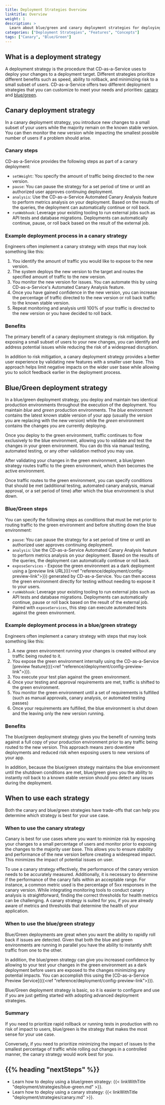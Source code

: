 ```yaml
---
title: Deployment Strategies Overview
linktitle: Overview
weight: 1
description: >
  Learn about blue/green and canary deployment strategies for deploying your apps to Kubernetes using Armory CD-as-a-Service. Compare features to decide which strategy fits your use case. 
categories: ["Deployment Strategies", "Features", "Concepts"]
tags: ["Canary", "Blue/Green"]
---
```


## What is a deployment strategy

A deployment strategy is the procedure that CD-as-a-Service uses to deploy your changes to a deployment target. Different strategies prioritize different benefits such as speed, ability to rollback, and minimizing risk to a small subset of users.  CD-as-a-Service offers two different deployment strategies that you can customize to meet your needs and priorities: [canary](#canary-deployment-strategy) and [blue/green](#bluegreen-deployment-strategy).

## Canary deployment strategy

In a canary deployment strategy, you introduce new changes to a small subset of your users while the  majority remain on the known stable version. You can then monitor the new version while impacting the smallest possible number of users if a problem should arise. 

### Canary steps

CD-as-a-Service provides the following steps as part of a canary deployment: 

- `setWeight`: You specify the amount of traffic being directed to the new version.
- `pause`: You can pause the strategy for a set period of time or until an authorized user approves continuing deployment.
- `analysis`: Use the CD-as-a-Service Automated Canary Analysis feature to perform metrics analysis on your deployment. Based on the results of the queries, the deployment can automatically continue or roll back.
- `runWebhook`: Leverage your existing tooling to run external jobs such as API tests and database migrations. Deployments can automatically continue, pause, or roll back based on the result of the external job. 

### Example deployment process in a canary strategy

Engineers often implement a canary strategy with steps that may look something like this:

1. You identify the amount of traffic you would like to expose to the new version.
1. The system deploys the new version to the target and routes the specified amount of traffic to the new version.
1. You monitor the new version for issues. You can automate this by using CD-as-a-Service's Automated Canary Analysis feature. 
1. Once you have gained confidence in the new version, you can increase the percentage of traffic directed to the new version or roll back traffic to the known stable version.
1. Repeat monitoring and analysis until 100% of your traffic is directed to the new version or you have decided to roll back. 

### Benefits 

The primary benefit of a canary deployment strategy is risk mitigation. By exposing a small subset of users to your new changes, you can identify and address potential issues while reducing the risk of a widespread disruption. 

In addition to risk mitigation, a canary deployment strategy provides a better user experience by validating new features with a smaller user base. This approach helps limit negative impacts on the wider user base while allowing you to solicit feedback earlier in the deployment process. 

## Blue/Green deployment strategy

In a blue/green deployment strategy, you deploy and maintain two identical production environments throughout the execution of the deployment. You maintain _blue_ and _green_ production environments. The _blue_ environment contains the latest known stable version of your app (usually the version you are replacing with the new version) while the _green_ environment contains the changes you are currently deploying. 

Once you deploy to the green environment, traffic continues to flow exclusively to the blue environment, allowing you to validate and test the changes in your green environment. You can do this via manual testing, automated testing, or any other validation method you may use. 

After validating your changes in the green environment, a blue/green strategy routes traffic to the green environment, which then becomes the active environment. 

Once traffic routes to the green environment, you can specify conditions that should be met (additional testing, automated canary analysis, manual approval, or a set period of time) after which the blue environment is shut down. 

### Blue/Green steps

You can specify the following steps as conditions that must be met prior to routing traffic to the green environment and before shutting down the blue environment:

- `pause`: You can pause the strategy for a set period of time or until an authorized user approves continuing deployment.
- `analysis`: Use the CD-as-a-Service Automated Canary Analysis feature to perform metrics analysis on your deployment. Based on the results of the queries, the deployment can automatically continue or roll back.
- `exposeServices` - Expose the green environment as a dark deployment using a [preview link URL]({{<ref "reference/deployment/config-preview-link">}}) generated by CD-as-a-Service. You can then access the green environment directly for testing without needing to expose it to your users. 
- `runWebhook`: Leverage your existing tooling to run external jobs such as API tests and database migrations. Deployments can automatically continue, pause or roll back based on the result of the external job. Paired with `exposeServices`, this step can execute automated tests against the green environment.

### Example deployment process in a blue/green strategy

Engineers often implement a canary strategy with steps that may look something like this:

1. A new green environment running your changes is created without any traffic being routed to it.
1. You expose the green environment internally using the CD-as-a-Service [preview feature]({{<ref "reference/deployment/config-preview-link">}}). 
1. You execute your test plan against the green environment. 
1. Once your testing and approval requirements are met, traffic is shifted to the green environment.
1. You monitor the green environment until a set of requirements is fulfilled (such as manual approvals, canary analysis, or automated testing passes)
1. Once your requirements are fulfilled, the blue environment is shut down and the leaving only the new version running.

### Benefits

The blue/green deployment strategy gives you the benefit of running tests against a full copy of your production environment prior to any traffic being routed to the new version. This approach means zero downtime deployments and reduced risk when exposing users to new versions of your app. 

In addition, because the blue/green strategy maintains the blue environment until the shutdown conditions are met, blue/green gives you the ability to instantly roll back to a known stable version should you detect any issues during the deployment. 

## When to use each strategy

Both the canary and blue/green strategies have trade-offs that can help you determine which strategy is best for your use case. 

### When to use the canary strategy

Canary is best for use cases where you want to minimize risk by exposing your changes to a small percentage of users and monitor prior to exposing the changes to the majority user base. This allows you to ensure stability and performance of the new version before creating a widespread impact. This minimizes the impact of potential issues on user.

To use a canary strategy effectively, the performance of the canary version needs to be accurately measured. Additionally, it is necessary to determine if the performance of the canary falls within an acceptable range. For instance, a common metric used is the percentage of 5xx responses in the canary version. While integrating monitoring tools to conduct canary analysis is straightforward, finding the correct thresholds for health metrics can be challenging. A canary strategy is suited for you, if you are already aware of metrics and thresholds that determine the health of your application.

### When to use the blue/green strategy

Blue/Green deployments are great when you want the ability to rapidly roll back if issues are detected. Given that both the blue and green environments are running in parallel you have the ability to instantly shift traffic from one to the other. 

In addition, the blue/green strategy can give you increased confidence by allowing to your test your changes in the green environment as a dark deployment before users are exposed to the changes minimizing any potential impacts. You can accomplish this using the [CD-as-a-Service Preview Service]({{<ref "reference/deployment/config-preview-link">}}).

Blue/Green deployment strategy is basic, so it is easier to configure and use if you are just getting started with adopting advanced deployment strategies.

### Summary

If you need to prioritize rapid rollback or running tests in production with no risk of impact to users, blue/green is the strategy that makes the most sense for your use case. 

Conversely, if you need to prioritize minimizing the impact of issues to the smallest percentage of traffic while rolling out changes in a controlled manner, the canary strategy would work best for you. 

## {{% heading "nextSteps" %}}

* Learn how to deploy using a blue/green strategy: {{< linkWithTitle "deployment/strategies/blue-green.md" >}}.
* Learn how to deploy using a canary strategy: {{< linkWithTitle "deployment/strategies/canary.md" >}}.
